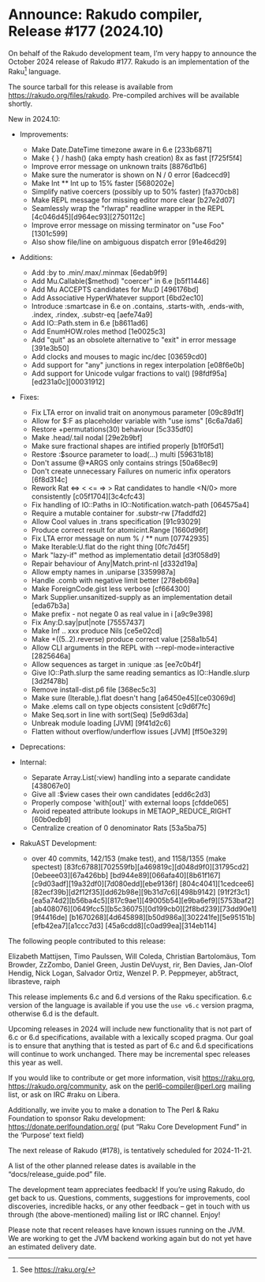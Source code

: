 # Announce: Rakudo compiler, Release #177 (2024.10)

On behalf of the Rakudo development team, I’m very happy to announce the
October 2024 release of Rakudo #177. Rakudo is an implementation of
the Raku[^1] language.

The source tarball for this release is available from
<https://rakudo.org/files/rakudo>.
Pre-compiled archives will be available shortly.

New in 2024.10:

+ Improvements:
    + Make Date.DateTime timezone aware in 6.e [233b6871]
    + Make { } / hash() (aka empty hash creation) 8x as fast [f725f5f4]
    + Improve error message on unknown traits [8876d1b6]
    + Make sure the numerator is shown on N / 0 error [6adcecd9]
    + Make Int ** Int up to 15% faster [5680202e]
    + Simplify native coercers (possibly up to 50% faster) [fa370cb8]
    + Make REPL message for missing editor more clear [b27e2d07]
    + Seamlessly wrap the "rlwrap" readline wrapper in the REPL [4c046d45][d964ec93][2750112c]
    + Improve error message on missing terminator on "use Foo" [1301c599]
    + Also show file/line on ambiguous dispatch error [91e46d29]

+ Additions:
    + Add :by to .min/.max/.minmax [6edab9f9]
    + Add Mu.Callable($method) "coercer" in 6.e [b5f11446]
    + Add Mu ACCEPTS candidates for Mu:D [496176bd]
    + Add Associative HyperWhatever support [6bd2ec10]
    + Introduce :smartcase in 6.e on .contains, .starts-with, .ends-with,
      .index, .rindex, .substr-eq [aefe74a9]
    + Add IO::Path.stem in 6.e [b8611ad6]
    + Add EnumHOW.roles method [1e0025c3]
    + Add "quit" as an obsolete alternative to "exit" in error message [391e3b50]
    + Add clocks and mouses to magic inc/dec [03659cd0]
    + Add support for "any" junctions in regex interpolation [e08f6e0b]
    + Add support for Unicode vulgar fractions to val() [98fdf95a][ed231a0c][00031912]

+ Fixes:
    + Fix LTA error on invalid trait on anonymous parameter [09c89d1f]
    + Allow for $:F as placeholder variable with "use isms" [6c6a7da6]
    + Restore +permutations(30) behaviour [5c335df0]
    + Make .head/.tail nodal [29e2b9bf]
    + Make sure fractional shapes are intified properly [b1f0f5d1]
    + Restore :$source parameter to load(...) multi [59631b18]
    + Don't assume @*ARGS only contains strings [50a68ec9]
    + Don't create unnecessary Failures on numeric infix operators [6f8d314c]
    + Rework Rat <=> < <= => > Rat candidates to handle <N/0> more consistently [c05f1704][3c4cfc43]
    + Fix handling of IO::Paths in IO::Notification.watch-path [064575a4]
    + Require a mutable container for .substr-rw [7faddfd2]
    + Allow Cool values in .trans specification [91c93029]
    + Produce correct result for atomicint.Range [1660d96f]
    + Fix LTA error message on num % / ** num [07742935]
    + Make Iterable:U.flat do the right thing [0fc7d45f]
    + Mark "lazy-if" method as implementatio detail [d3f058d9]
    + Repair behaviour of Any|Match.print-nl [d332d19a]
    + Allow empty names in .uniparse [3359987a]
    + Handle .comb with negative limit better [278eb69a]
    + Make ForeignCode.gist less verbose [cf664300]
    + Mark Supplier.unsanitized-supply as an implementation detail [eda67b3a]
    + Make prefix - not negate 0 as real value in i [a9c9e398]
    + Fix Any:D.say|put|note [75557437]
    + Make Inf .. xxx produce Nils [ce5e02cd]
    + Make +((5..2).reverse) produce correct value [258a1b54]
    + Allow CLI arguments in the REPL with --repl-mode=interactive [2825646a]
    + Allow sequences as target in :unique :as [ee7c0b4f]
    + Give IO::Path.slurp the same reading semantics as IO::Handle.slurp [3d2f478b]
    + Remove install-dist.p6 file [368ec5c3]
    + Make sure (Iterable,).flat doesn't hang [a6450e45][ce03069d]
    + Make .elems call on type objects consistent [c9d6f7fc]
    + Make Seq.sort in line with sort(Seq) [5e9d63da]
    + Unbreak module loading [JVM] [9f41d2c6]
    + Flatten without overflow/underflow issues [JVM] [ff50e329]

+ Deprecations:

+ Internal:
    + Separate Array.List(:view) handling into a separate candidate [438067e0]
    + Give all :$view cases their own candidates [edd6c2d3]
    + Properly compose 'with[out]' with external loops [cfdde065]
    + Avoid repeated attribute lookups in METAOP_REDUCE_RIGHT [60b0edb9]
    + Centralize creation of 0 denominator Rats [53a5ba75]

+ RakuAST Development:
    + over 40 commits, 142/153 (make test), and 1158/1355 (make spectest)
      [83fc6788][702559fb][a469819c][d048d9f0][31795cd2][0ebeee03][67a426bb]
      [bd944e89][066afa40][8b61f167][c9d03adf][19a32df0][7d080edd][ebe9136f]
      [804c4041][1cedcee6][82ecf39b][d2f12f35][dd62b98e][9b31d7c6][498b9142]
      [91f2f3c1][ea5a74d2][b56ba4c5][817c9ae1][49005b54][e9ba6ef9][5753baf2]
      [ab408076][0649fcc5][b5c36075][0d199cb0][2f8bd239][73dd90e1][9f4416de]
      [b1670268][4d645898][b50d986a][302241fe][5e95151b][efb42ea7][a1ccc7d3]
      [45a6cdd8][c0ad99ea][314eb114]

The following people contributed to this release:

Elizabeth Mattijsen, Timo Paulssen, Will Coleda, Christian Bartolomäus,
Tom Browder, ZzZombo, Daniel Green, Justin DeVuyst, rir, Ben Davies,
Jan-Olof Hendig, Nick Logan, Salvador Ortiz, Wenzel P. P. Peppmeyer,
ab5tract, librasteve, raiph

This release implements 6.c and 6.d versions of the Raku specification.
6.c version of the language is available if you use the `use v6.c`
version pragma, otherwise 6.d is the default.

Upcoming releases in 2024 will include new functionality that is not
part of 6.c or 6.d specifications, available with a lexically scoped
pragma. Our goal is to ensure that anything that is tested as part of
6.c and 6.d specifications will continue to work unchanged. There may
be incremental spec releases this year as well.

If you would like to contribute or get more information, visit
<https://raku.org>, <https://rakudo.org/community>, ask on the
<perl6-compiler@perl.org> mailing list, or ask on IRC #raku on Libera.

Additionally, we invite you to make a donation to The Perl & Raku Foundation
to sponsor Raku development: <https://donate.perlfoundation.org/>
(put “Raku Core Development Fund” in the ‘Purpose’ text field)

The next release of Rakudo (#178), is tentatively scheduled for 2024-11-21.

A list of the other planned release dates is available in the
“docs/release_guide.pod” file.

The development team appreciates feedback! If you’re using Rakudo, do
get back to us. Questions, comments, suggestions for improvements, cool
discoveries, incredible hacks, or any other feedback – get in touch with
us through (the above-mentioned) mailing list or IRC channel. Enjoy!

Please note that recent releases have known issues running on the JVM.
We are working to get the JVM backend working again but do not yet have
an estimated delivery date.

[^1]: See <https://raku.org/>
